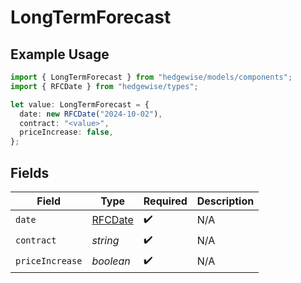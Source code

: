 # LongTermForecast

## Example Usage

```typescript
import { LongTermForecast } from "hedgewise/models/components";
import { RFCDate } from "hedgewise/types";

let value: LongTermForecast = {
  date: new RFCDate("2024-10-02"),
  contract: "<value>",
  priceIncrease: false,
};
```

## Fields

| Field                             | Type                              | Required                          | Description                       |
| --------------------------------- | --------------------------------- | --------------------------------- | --------------------------------- |
| `date`                            | [RFCDate](../../types/rfcdate.md) | :heavy_check_mark:                | N/A                               |
| `contract`                        | *string*                          | :heavy_check_mark:                | N/A                               |
| `priceIncrease`                   | *boolean*                         | :heavy_check_mark:                | N/A                               |